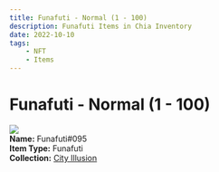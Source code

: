 ```yaml
---
title: Funafuti - Normal (1 - 100)
description: Funafuti Items in Chia Inventory
date: 2022-10-10
tags:
    - NFT
    - Items
---
```


# Funafuti - Normal (1 - 100)
<div class="item_thumbnail">
<img loading="lazy" src="https://fpkmxwtu3bp4acoysa45zptwvndpfqarv7mihrmoxeywartf.arweave.net/K9TL2nTYX8AJ2JA53L-52-q0bywBGv2IPFjrkxYEZlk"><br/>
<div><strong>Name:</strong> Funafuti#095</div>
<div><strong>Item Type:</strong> Funafuti</div>
<div><strong>Collection:</strong> <a href="https://www.spacescan.io/xch/nft/collection/col1lend2dcn558km4wcwta4xnkfv3xpcmlp9kyt0m909emvfxechlyqdl5ndg">City Illusion</a></div>
</div>

